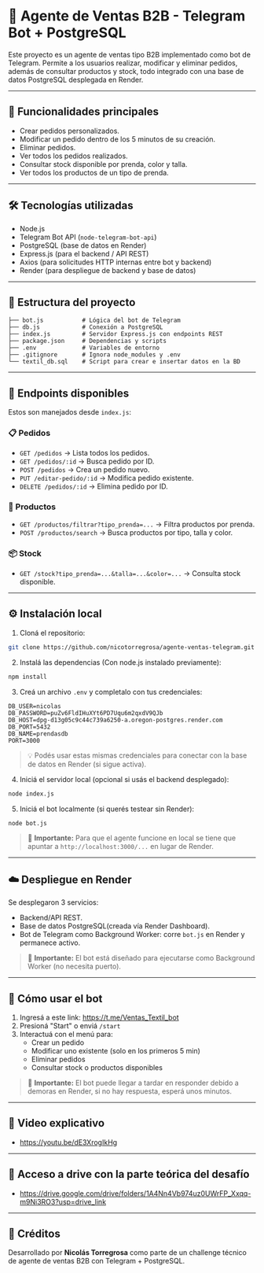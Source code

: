 # 🤖 Agente de Ventas B2B - Telegram Bot + PostgreSQL

Este proyecto es un agente de ventas tipo B2B implementado como bot de Telegram. Permite a los usuarios realizar, modificar y eliminar pedidos, además de consultar productos y stock, todo integrado con una base de datos PostgreSQL desplegada en Render.

---

## 🚀 Funcionalidades principales

- Crear pedidos personalizados.
- Modificar un pedido dentro de los 5 minutos de su creación.
- Eliminar pedidos.
- Ver todos los pedidos realizados.
- Consultar stock disponible por prenda, color y talla.
- Ver todos los productos de un tipo de prenda.

---

## 🛠️ Tecnologías utilizadas

- Node.js
- Telegram Bot API (`node-telegram-bot-api`)
- PostgreSQL (base de datos en Render)
- Express.js (para el backend / API REST)
- Axios (para solicitudes HTTP internas entre bot y backend)
- Render (para despliegue de backend y base de datos)

---

## 📁 Estructura del proyecto

```
├── bot.js           # Lógica del bot de Telegram
├── db.js            # Conexión a PostgreSQL
├── index.js         # Servidor Express.js con endpoints REST
├── package.json     # Dependencias y scripts
├── .env             # Variables de entorno
├── .gitignore       # Ignora node_modules y .env
└── textil_db.sql    # Script para crear e insertar datos en la BD
```

---

## 🧪 Endpoints disponibles

Estos son manejados desde `index.js`:

### 📋 Pedidos

- `GET /pedidos` → Lista todos los pedidos.
- `GET /pedidos/:id` → Busca pedido por ID.
- `POST /pedidos` → Crea un pedido nuevo.
- `PUT /editar-pedido/:id` → Modifica pedido existente.
- `DELETE /pedidos/:id` → Elimina pedido por ID.

### 👕 Productos

- `GET /productos/filtrar?tipo_prenda=...` → Filtra productos por prenda.
- `POST /productos/search` → Busca productos por tipo, talla y color.

### 📦 Stock

- `GET /stock?tipo_prenda=...&talla=...&color=...` → Consulta stock disponible.

---

## ⚙️ Instalación local

1. Cloná el repositorio:

```bash
git clone https://github.com/nicotorregrosa/agente-ventas-telegram.git
```

2. Instalá las dependencias (Con node.js instalado previamente):

```bash
npm install
```

3. Creá un archivo `.env` y completalo con tus credenciales:

```env
DB_USER=nicolas
DB_PASSWORD=puZv6FldIHuXYt6PD7Uqu6m2qxdV9QJb
DB_HOST=dpg-d13g05c9c44c739a6250-a.oregon-postgres.render.com
DB_PORT=5432
DB_NAME=prendasdb
PORT=3000
```

> 💡 Podés usar estas mismas credenciales para conectar con la base de datos en Render (si sigue activa).

4. Iniciá el servidor local (opcional si usás el backend desplegado):

```bash
node index.js
```

5. Iniciá el bot localmente (si querés testear sin Render):

```bash
node bot.js
```

> 📌 **Importante:** Para que el agente funcione en local se tiene que apuntar a `http://localhost:3000/...` en lugar de Render.

---

## ☁️ Despliegue en Render

Se desplegaron 3 servicios:

- Backend/API REST.
- Base de datos PostgreSQL(creada vía Render Dashboard).
- Bot de Telegram como Background Worker: corre `bot.js` en Render y permanece activo.

> 📌 **Importante:** El bot está diseñado para ejecutarse como Background Worker (no necesita puerto).

---

## 🤖 Cómo usar el bot

1. Ingresá a este link: https://t.me/Ventas_Textil_bot
2. Presioná "Start" o enviá `/start`
3. Interactuá con el menú para:
   - Crear un pedido
   - Modificar uno existente (solo en los primeros 5 min)
   - Eliminar pedidos
   - Consultar stock o productos disponibles

> 📌 **Importante:** El bot puede llegar a tardar en responder debido a demoras en Render, si no hay respuesta, esperá unos minutos.

---

## 📸 Video explicativo

- https://youtu.be/dE3XrogIkHg

---

## 📌 Acceso a drive con la parte teórica del desafío

- https://drive.google.com/drive/folders/1A4Nn4Vb974uz0UWrFP_Xxqq-m9Ni3RO3?usp=drive_link

---

## 📌 Créditos

Desarrollado por **Nicolás Torregrosa** como parte de un challenge técnico de agente de ventas B2B con Telegram + PostgreSQL.

